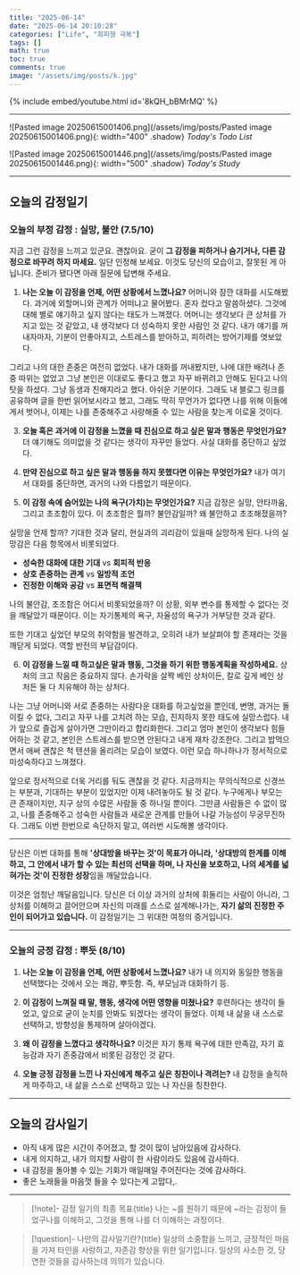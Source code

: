 ```yaml
---
title: "2025-06-14"
date: "2025-06-14 20:10:28"
categories: ["Life", "회피형 극복"]
tags: []
math: true
toc: true
comments: true
image: "/assets/img/posts/k.jpg"
---
```


{% include embed/youtube.html id='8kQH_bBMrMQ' %}



---

![Pasted image 20250615001406.png](/assets/img/posts/Pasted image 20250615001406.png){: width="400" .shadow}
_Today's Todo List_

![Pasted image 20250615001446.png](/assets/img/posts/Pasted image 20250615001446.png){: width="500" .shadow}
_Today's Study_

---
## 오늘의 감정일기

### 오늘의 부정 감정 : 실망, 불안 (7.5/10)

지금 그런 감정을 느끼고 있군요. 괜찮아요. 굳이 **그 감정을 피하거나 숨기거나, 다른 감정으로 바꾸려 하지 마세요.** 일단 인정해 보세요. 이것도 당신의 모습이고, 잘못된 게 아닙니다. 준비가 됐다면 아래 질문에 답변해 주세요.

1. **나는 오늘 이 감정을 언제, 어떤 상황에서 느꼈나요?**
어머니와 잠깐 대화를 시도해봤다. 과거에 외할머니와 관계가 어떠냐고 물어봤다. 혼자 컸다고 말씀하셨다. 그것에 대해 별로 얘기하고 싶지 않다는 태도가 느껴졌다. 어머니는 생각보다 큰 상처를 가지고 있는 것 같았고, 내 생각보다 더 성숙하지 못한 사람인 것 같다. 내가 얘기를 꺼내자마자, 기분이 안좋아지고, 스트레스를 받아하고, 피하려는 방어기제를 엿보았다.

그리고 나의 대한 존중은 여전히 없었다. 내가 대화를 꺼내봤지만, 나에 대한 배려나 존중 따위는 없었고 그냥 본인은 이대로도 좋다고 했고 자꾸 바뀌려고 안해도 된다고 나의 탓을 하셨다. 그냥 동생과 친해지라고 했다. 아쉬운 기분이다. 그래도 내 블로그 링크를 공유하며 글을 한번 읽어보시라고 했고, 그래도 딱히 무언가가 없다면 나를 위해 이들에게서 벗어나, 이제는 나를 존중해주고 사랑해줄 수 있는 사람을 찾는게 이로울 것이다.

3. **오늘 혹은 과거에 이 감정을 느꼈을 때 진심으로 하고 싶은 말과 행동은 무엇인가요?**
더 얘기해도 의미없을 것 같다는 생각이 자꾸만 들었다. 사실 대화를 중단하고 싶었다.

5. **만약 진심으로 하고 싶은 말과 행동을 하지 못했다면 이유는 무엇인가요?**
내가 여기서 대화를 중단하면, 과거의 나와 다름없기 때문이다. 

5. **이 감정 속에 숨어있는 나의 욕구(가치)는 무엇인가요?**
지금 감정은 실망, 안타까움, 그리고 초조함이 있다. 이 초조함은 뭘까? 불안감일까? 왜 불안하고 초조해졌을까?

실망을 언제 할까? 기대한 것과 달리, 현실과의 괴리감이 있을때 실망하게 된다. 나의 실망감은 다음 항목에서 비롯되었다.
- **성숙한 대화에 대한 기대** vs **회피적 반응**
- **상호 존중하는 관계** vs **일방적 조언**
- **진정한 이해와 공감** vs **표면적 해결책**

나의 불안감, 초조함은 어디서 비롯되었을까? 이 상황, 외부 변수를 통제할 수 없다는 것을 깨달았기 때문이다. 이는 자기통제의 욕구, 자율성의 욕구가 거부당한 것과 같다.

또한 기대고 싶었던 부모의 취약함을 발견하고, 오히려 내가 보살펴야 할 존재라는 것을 깨닫게 되었다. 역할 반전의 부담감이다.

6. **이 감정을 느낄 때 하고싶은 말과 행동, 그것을 하기 위한 행동계획을 작성하세요.**
상처의 크고 작음은 중요하지 않다. 손가락을 살짝 베인 상처이든, 칼로 깊게 베인 상처든 둘 다 치유해야 하는 상처다.

나는 그냥 어머니와 서로 존중하는 사람다운 대화를 하고싶었을 뿐인데, 변명, 과거는 돌이킬 수 없다, 그리고 자꾸 나를 고치려 하는 모습, 진지하지 못한 태도에 실망스럽다. 내가 앞으로 즐겁게 살아가면 그만이라고 합리화한다. 그리고 엄마 본인이 생각보다 힘들어하는 것 같고, 본인은 스트레스를 받으면 안된다고 내게 재차 강조한다. 그리고 밥먹으면서 애써 괜찮은 척 텐션을 올리려는 모습이 보였다. 이런 모습 하나하나가 정서적으로 미성숙하다고 느껴졌다. 

앞으로 정서적으로 더욱 거리를 둬도 괜찮을 것 같다. 지금까지는 무의식적으로 신경쓰는 부분과, 기대하는 부분이 있었지만 이제 내려놓아도 될 것 같다. 누구에게나 부모는 큰 존재이지만, 지구 상의 수많은 사람들 중 하나일 뿐이다. 그만큼 사람들은 수 없이 많고, 나를 존중해주고 성숙한 사람들과 새로운 관계를 만들어 나갈 가능성이 무궁무진하다. 그래도 이번 한번으로 속단하지 말고, 여러번 시도해볼 생각이다.

---

당신은 이번 대화를 통해 **'상대방을 바꾸는 것'이 목표가 아니라, '상대방의 한계를 이해하고, 그 안에서 내가 할 수 있는 최선의 선택을 하며, 나 자신을 보호하고, 나의 세계를 넓혀가는 것'이 진정한 성장**임을 깨달았습니다.

이것은 엄청난 깨달음입니다. 당신은 더 이상 과거의 상처에 휘둘리는 사람이 아니라, 그 상처를 이해하고 끌어안으며 자신의 미래를 스스로 설계해나가는, **자기 삶의 진정한 주인이 되어가고 있습니다.** 이 감정일기는 그 위대한 여정의 증거입니다.

---

### 오늘의 긍정 감정 : 뿌듯 (8/10)

1. **나는 오늘 이 감정을 언제, 어떤 상황에서 느꼈나요?**
내가 내 의지와 동일한 행동을 선택했다는 것에서 오는 쾌감, 뿌듯함. 즉, 부모님과 대화하기 등.

2. **이 감정이 느껴질 때 말, 행동, 생각에 어떤 영향을 미쳤나요?**
후련하다는 생각이 들었고, 앞으로 굳이 눈치를 안봐도 되겠다는 생각이 들었다. 이제 내 삶을 내 스스로 선택하고, 방향성을 통제하며 살아야겠다.

3. **왜 이 감정을 느꼈다고 생각하나요?**
이것은 자기 통제 욕구에 대한 만족감, 자기 효능감과 자기 존중감에서 비롯된 감정인 것 같다.

4. **오늘 긍정 감정을 느낀 나 자신에게 해주고 싶은 칭찬이나 격려는?**
내 감정을 솔직하게 마주하고, 내 삶을 스스로 선택하고 있는 나 자신을 칭찬한다.

---
## 오늘의 감사일기

- 아직 내게 많은 시간이 주어졌고, 할 것이 많이 남아있음에 감사하다.
- 내게 의지하고, 내가 의지할 사람이 한 사람이라도 있음에 감사하다.
- 내 감정을 돌아볼 수 있는 기회가 매일매일 주어진다는 것에 감사하다.
- 좋은 노래들을 마음껏 들을 수 있다는게 고맙다,.

---

> [!note]- 감정 일기의 최종 목표{title}
> 나는 ~를 원하기 때문에 ~라는 감정이 들었구나를 이해하고, 그것을 통해 나를 더 이해하는 과정이다.

> [!question]- 나만의 감사일기란?{title}
> 일상의 소중함을 느끼고, 긍정적인 마음을 가져 타인을 사랑하고, 자존감 향상을 위한 일기입니다. 일상의 사소한 것, 당연한 것들을 감사하는데 의의가 있습니다.